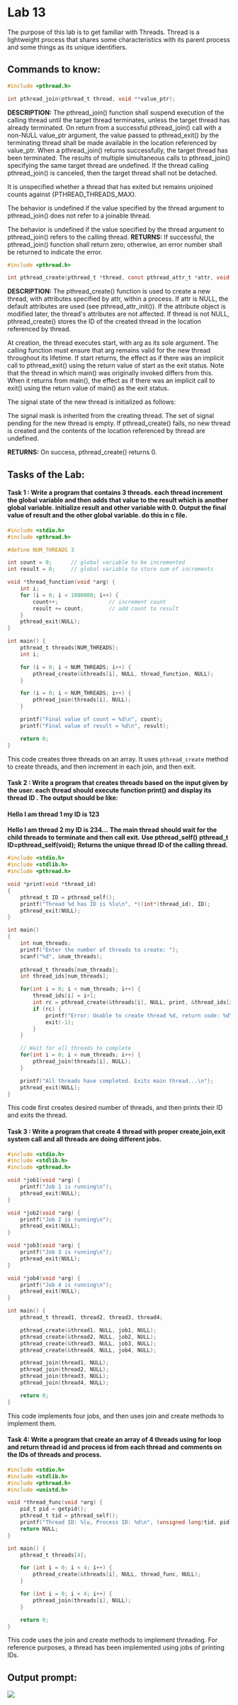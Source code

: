 # Lab 13

The purpose of this lab is to get familiar with Threads. Thread is a lightweight process that shares some characteristics with its parent process and some things as its unique identifiers.

## Commands to know:

```c
#include <pthread.h>

int pthread_join(pthread_t thread, void **value_ptr);
```


**DESCRIPTION:**
	The pthread_join() function shall suspend execution of the calling thread until the target thread terminates, unless the target thread has already terminated. On return from a successful pthread_join() call with a non-NULL value_ptr argument, the value passed to pthread_exit() by the terminating thread shall be made available in the location referenced by value_ptr. When a pthread_join() returns successfully, the target thread has been terminated. The results of multiple simultaneous calls to pthread_join() specifying the same target thread are undefined. If the thread calling pthread_join() is canceled, then the target thread shall not be detached.

It is unspecified whether a thread that has exited but remains unjoined counts against {PTHREAD_THREADS_MAX}.

The behavior is undefined if the value specified by the thread argument to pthread_join() does not refer to a joinable thread.

The behavior is undefined if the value specified by the thread argument to pthread_join() refers to the calling thread.
	**RETURNS:** If successful, the pthread_join() function shall return zero; otherwise, an error number shall be returned to indicate the error.

```c
#include <pthread.h>

int pthread_create(pthread_t *thread, const pthread_attr_t *attr, void *(*start)(void *), void *arg);
```


**DESCRIPTION:** 
The pthread_create() function is used to create a new thread, with attributes specified by attr, within a process. If attr is NULL, the default attributes are used (see pthread_attr_init()). If the attribute object is modified later, the thread's attributes are not affected. If thread is not NULL, pthread_create() stores the ID of the created thread in the location referenced by thread.

At creation, the thread executes start, with arg as its sole argument. The calling function must ensure that arg remains valid for the new thread throughout its lifetime. If start returns, the effect as if there was an implicit call to pthread_exit() using the return value of start as the exit status. Note that the thread in which main() was originally invoked differs from this. When it returns from main(), the effect as if there was an implicit call to exit() using the return value of main() as the exit status.

The signal state of the new thread is initialized as follows:

The signal mask is inherited from the creating thread.
The set of signal pending for the new thread is empty.
If pthread_create() fails, no new thread is created and the contents of the location referenced by thread are undefined.

**RETURNS:** On success, pthread_create() returns 0.

## Tasks of the Lab:

#### Task 1 :  Write a program that contains 3 threads. each thread increment the global variable and then adds that value to the result which is another global variable. initialize result and other variable with 0. Output the final value of result and the other global variable. do this in c file.

```c
#include <stdio.h>
#include <pthread.h>

#define NUM_THREADS 3

int count = 0;      // global variable to be incremented
int result = 0;     // global variable to store sum of increments

void *thread_function(void *arg) {
    int i;
    for (i = 0; i < 1000000; i++) {
        count++;                // increment count
        result += count;        // add count to result
    }
    pthread_exit(NULL);
}

int main() {
    pthread_t threads[NUM_THREADS];
    int i;

    for (i = 0; i < NUM_THREADS; i++) {
        pthread_create(&threads[i], NULL, thread_function, NULL);
    }

    for (i = 0; i < NUM_THREADS; i++) {
        pthread_join(threads[i], NULL);
    }

    printf("Final value of count = %d\n", count);
    printf("Final value of result = %d\n", result);

    return 0;
}
```

This code creates three threads on an array. It uses ```pthread_create``` method to create threads, and then increment in each join, and then exit.

#### Task 2 :  Write a program that creates threads based on the input given by the user. each thread should  execute function print() and display its thread ID . The output should be like:

#### **Hello I am thread 1 my ID is 123**

**Hello I am thread 2 my ID is 234...**
**The main thread should wait for the child threads to terminate and then call exit.**
**Use pthread_self()**
**pthread_t ID=pthread_self(void);**
**Returns the unique thread ID of the calling thread.**

``````c
#include <stdio.h>
#include <stdlib.h>
#include <pthread.h>

void *print(void *thread_id)
{
    pthread_t ID = pthread_self();
    printf("Thread %d has ID is %lu\n", *((int*)thread_id), ID);
    pthread_exit(NULL);
}

int main()
{
    int num_threads;
    printf("Enter the number of threads to create: ");
    scanf("%d", &num_threads);
    
    pthread_t threads[num_threads];
    int thread_ids[num_threads];

    for(int i = 0; i < num_threads; i++) {
        thread_ids[i] = i+1;
        int rc = pthread_create(&threads[i], NULL, print, &thread_ids[i]);
        if (rc) {
            printf("Error: Unable to create thread %d, return code: %d\n", i+1, rc);
            exit(-1);
        }
    }

    // Wait for all threads to complete
    for(int i = 0; i < num_threads; i++) {
        pthread_join(threads[i], NULL);
    }

    printf("All threads have completed. Exits main thread...\n");
    pthread_exit(NULL);
}
``````

This code first creates desired number of threads, and then prints their ID and exits the thread.

#### Task 3 :  Write a program that create 4 thread with proper create,join,exit system call and all threads are doing different jobs.

```c
#include <stdio.h>
#include <stdlib.h>
#include <pthread.h>

void *job1(void *arg) {
    printf("Job 1 is running\n");
    pthread_exit(NULL);
}

void *job2(void *arg) {
    printf("Job 2 is running\n");
    pthread_exit(NULL);
}

void *job3(void *arg) {
    printf("Job 3 is running\n");
    pthread_exit(NULL);
}

void *job4(void *arg) {
    printf("Job 4 is running\n");
    pthread_exit(NULL);
}

int main() {
    pthread_t thread1, thread2, thread3, thread4;

    pthread_create(&thread1, NULL, job1, NULL);
    pthread_create(&thread2, NULL, job2, NULL);
    pthread_create(&thread3, NULL, job3, NULL);
    pthread_create(&thread4, NULL, job4, NULL);

    pthread_join(thread1, NULL);
    pthread_join(thread2, NULL);
    pthread_join(thread3, NULL);
    pthread_join(thread4, NULL);

    return 0;
}
```

This code implements four jobs, and then uses join and create methods to implement them.

#### Task 4: Write a program that create an array of  4 threads using for loop and return thread id and process id from each thread and comments on the IDs of threads and process.

```c
#include <stdio.h>
#include <stdlib.h>
#include <pthread.h>
#include <unistd.h>

void *thread_func(void *arg) {
    pid_t pid = getpid();
    pthread_t tid = pthread_self();
    printf("Thread ID: %lu, Process ID: %d\n", (unsigned long)tid, pid);
    return NULL;
}

int main() {
    pthread_t threads[4];

    for (int i = 0; i < 4; i++) {
        pthread_create(&threads[i], NULL, thread_func, NULL);
    }

    for (int i = 0; i < 4; i++) {
        pthread_join(threads[i], NULL);
    }

    return 0;
}
```

This code uses the join and create methods to implement threading. For reference purposes, a thread has been implemented using jobs of printing IDs.

## Output prompt:

![](outputs.png)